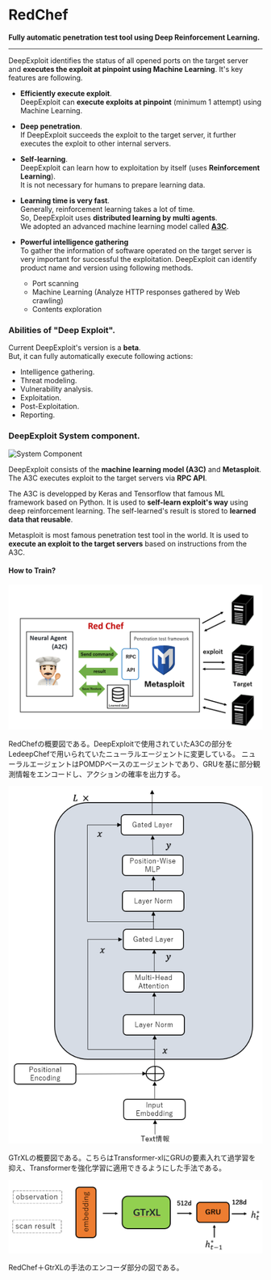 

# RedChef
**Fully automatic penetration test tool using Deep Reinforcement Learning.**  

---


DeepExploit identifies the status of all opened ports on the target server and **executes the exploit at pinpoint using Machine Learning**. It's key features are following.  

 * **Efficiently execute exploit**.  
 DeepExploit can **execute exploits at pinpoint** (minimum 1 attempt) using Machine Learning.  

 * **Deep penetration**.  
 If DeepExploit succeeds the exploit to the target server, it further executes the exploit to other internal servers.  
 
 * **Self-learning**.  
 DeepExploit can learn how to exploitation by itself (uses **Reinforcement Learning**).  
 It is not necessary for humans to prepare learning data.  
 
 * **Learning time is very fast**.  
 Generally, reinforcement learning takes a lot of time.  
 So, DeepExploit uses **distributed learning by multi agents**.  
 We adopted an advanced machine learning model called **[A3C](https://arxiv.org/pdf/1602.01783.pdf)**.  

 * **Powerful intelligence gathering**  
 To gather the information of software operated on the target server is very important for successful the exploitation. DeepExploit can identify product name and version using following methods.  
   * Port scanning  
   * Machine Learning (Analyze HTTP responses gathered by Web crawling)  
   * Contents exploration  

### Abilities of "Deep Exploit".  
 Current DeepExploit's version is a **beta**.  
 But, it can fully automatically execute following actions:  

 * Intelligence gathering.  
 * Threat modeling.  
 * Vulnerability analysis.  
 * Exploitation.  
 * Post-Exploitation.  
 * Reporting.  


### DeepExploit System component.  
![System Component](./img/system_component.png)  

DeepExploit consists of the **machine learning model (A3C)** and **Metasploit**.  
The A3C executes exploit to the target servers via **RPC API**.  

The A3C is developped by Keras and Tensorflow that famous ML framework based on Python. It is used to **self-learn exploit's way** using deep reinforcement learning. The self-learned's result is stored to **learned data that reusable**.  

Metasploit is most famous penetration test tool in the world. It is used to **execute an exploit to the target servers** based on instructions from the A3C.  

#### How to Train?  
![redchef](./img/redchef.png)  

RedChefの概要図である。DeepExploitで使用されていたA3Cの部分をLedeepChefで用いられていたニューラルエージェントに変更している。
ニューラルエージェントはPOMDPベースのエージェントであり、GRUを基に部分観測情報をエンコードし、アクションの確率を出力する。


![GTrXL](./img/GTrXL.png)

GTrXLの概要図である。こちらはTransformer-xlにGRUの要素入れて過学習を抑え、Transformerを強化学習に適用できるようにした手法である。

![encoder](./img/redchefcontext.png)

RedChef＋GtrXLの手法のエンコーダ部分の図である。 



